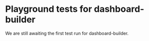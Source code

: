 # Playground tests for dashboard-builder
We are still awaiting the first test run for dashboard-builder.
